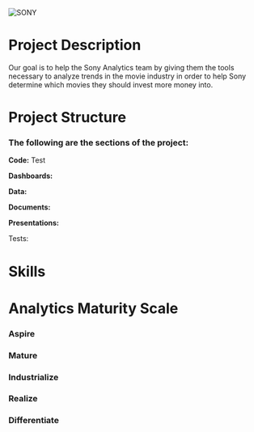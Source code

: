 ![SONY](https://github.com/LMU-MSBA/Sony-Analytics-Hub/assets/123483802/4d120cd9-8378-4ff1-b3a2-c37a515d6975)

# Project Description

Our goal is to help the Sony Analytics team by giving them the tools necessary to analyze trends in the movie industry in order to help Sony determine which movies they should invest more money into. 

# Project Structure
### The following are the sections of the project:
**Code:** Test

**Dashboards:** 

**Data:**

**Documents:**

**Presentations:**

Tests:

# Skills

# Analytics Maturity Scale
### Aspire
### Mature
### Industrialize
### Realize
### Differentiate
